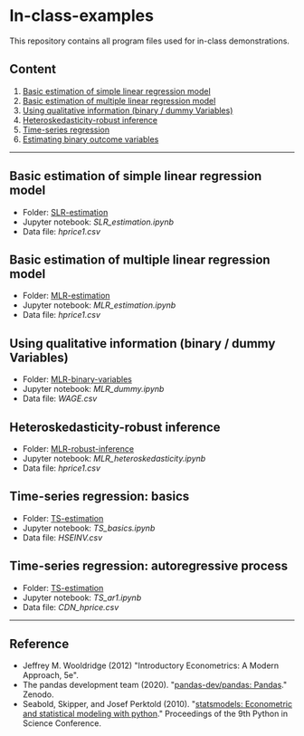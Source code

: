 # In-class-examples

This repository contains all program files used for in-class demonstrations.

## Content
1. [Basic estimation of simple linear regression model](#Basic-estimation-of-simple-linear-regression-model)
2. [Basic estimation of multiple linear regression model](#Basic-estimation-of-multiple-linear-regression-model)
3. [Using qualitative information (binary / dummy Variables)](#Using-qualitative-information-(binary-/-dummy-Variables))
4. [Heteroskedasticity-robust inference](#Heteroskedasticity-robust-inference)
5. [Time-series regression](#Time-series-regression)
6. [Estimating binary outcome variables](#Estimating-binary-outcome-variables)

***
## Basic estimation of simple linear regression model
- Folder: [SLR-estimation](https://github.com/REM750-Research-Methods/in-class-examples/tree/main/SLR-estimation)
- Jupyter notebook: *SLR_estimation.ipynb*
- Data file: *hprice1.csv*

## Basic estimation of multiple linear regression model
- Folder: [MLR-estimation](https://github.com/REM750-Research-Methods/in-class-examples/tree/main/MLR-estimation)
- Jupyter notebook: *MLR_estimation.ipynb*
- Data file: *hprice1.csv*

## Using qualitative information (binary / dummy Variables)
- Folder: [MLR-binary-variables](https://github.com/REM750-Research-Methods/in-class-examples/tree/main/MLR-binary-variables)
- Jupyter notebook: *MLR_dummy.ipynb*
- Data file: *WAGE.csv*

## Heteroskedasticity-robust inference
- Folder: [MLR-robust-inference](https://github.com/REM750-Research-Methods/in-class-examples/tree/main/MLR-robust-inference)
- Jupyter notebook: *MLR_heteroskedasticity.ipynb*
- Data file: *hprice1.csv*

## Time-series regression: basics
- Folder: [TS-estimation](https://github.com/REM750-Research-Methods/in-class-examples/tree/main/TS-basics)
- Jupyter notebook: *TS_basics.ipynb*
- Data file: *HSEINV.csv*

## Time-series regression: autoregressive process
- Folder: [TS-estimation](https://github.com/REM750-Research-Methods/in-class-examples/tree/main/TS-ar1)
- Jupyter notebook: *TS_ar1.ipynb*
- Data file: *CDN_hprice.csv*

*** 
## Reference
- Jeffrey M. Wooldridge (2012) "Introductory Econometrics: A Modern Approach, 5e".
- The pandas development team (2020). "[pandas-dev/pandas: Pandas](https://pandas.pydata.org/)." Zenodo.
- Seabold, Skipper, and Josef Perktold (2010). "[statsmodels: Econometric and statistical modeling with python](https://www.statsmodels.org/stable/index.html)." Proceedings of the 9th Python in Science Conference.

